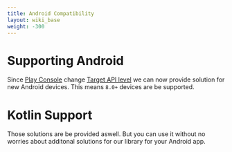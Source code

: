 ```yaml
---
title: Android Compatibility
layout: wiki_base
weight: -300
---
```


# Supporting Android

Since [Play Console](https://developer.android.com/distribute/console/) change [Target API level](https://support.google.com/googleplay/android-developer/answer/113469#targetsdk) we can now provide solution for new Android devices. This means `8.0+` devices are be supported.

# Kotlin Support

Those solutions are be provided aswell. But you can use it without no worries about additonal solutions for our library for your Android app.